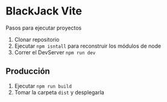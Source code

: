 # BlackJack Vite

Pasos para ejecutar proyectos

1. Clonar repositorio
2. Ejecutar `npm isntall` para reconstruir los módulos de node
3. Correr el DevServer `npm run dev`

## Producción

1. Ejecutar `npm run build`
2. Tomar la carpeta `dist` y desplegarla
